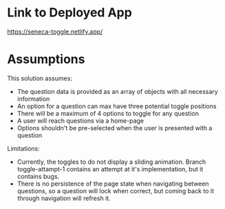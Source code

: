# Link to Deployed App

https://seneca-toggle.netlify.app/


# Assumptions

This solution assumes:
* The question data is provided as an array of objects with all necessary information
* An option for a question can max have three potential toggle positions
* There will be a maximum of 4 options to toggle for any question
* A user will reach questions via a home-page
* Options shouldn't be pre-selected when the user is presented with a question

Limitations:
* Currently, the toggles to do not display a sliding animation. Branch toggle-attampt-1 contains an attempt at it's implementation, but it contains bugs. 
* There is no persistence of the page state when navigating between questions, so a question will lock when correct, but coming back to it through navigation will refresh it.
